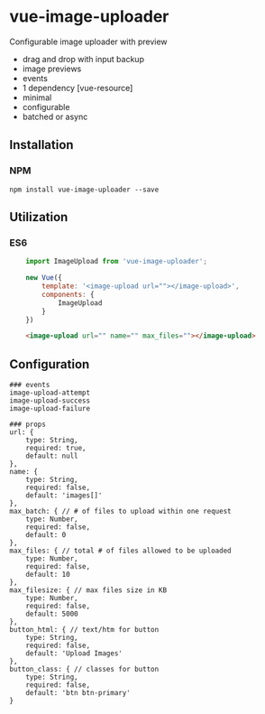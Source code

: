 # vue-image-uploader
Configurable image uploader with preview

 + drag and drop with input backup
 + image previews
 + events
 + 1 dependency [vue-resource]
 + minimal
 + configurable
 + batched or async

## Installation

### NPM
```
npm install vue-image-uploader --save
```

## Utilization 
### ES6
```js
    import ImageUpload from 'vue-image-uploader';

    new Vue({
        template: '<image-upload url=""></image-upload>',
        components: {
            ImageUpload
        }
    })
```
```html
    <image-upload url="" name="" max_files=""></image-upload>
```

## Configuration
    ### events
    image-upload-attempt
    image-upload-success
    image-upload-failure

    ### props
    url: {
        type: String,
        required: true,
        default: null
    },
    name: {
        type: String,
        required: false,
        default: 'images[]'
    },
    max_batch: { // # of files to upload within one request
        type: Number,
        required: false,
        default: 0
    },
    max_files: { // total # of files allowed to be uploaded
        type: Number,
        required: false,
        default: 10
    },
    max_filesize: { // max files size in KB
        type: Number,
        required: false,
        default: 5000
    },
    button_html: { // text/htm for button
        type: String,
        required: false,
        default: 'Upload Images'
    },
    button_class: { // classes for button
        type: String,
        required: false,
        default: 'btn btn-primary'
    }
